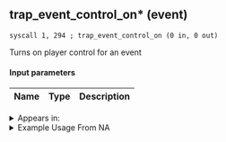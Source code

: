 ## trap_event_control_on* (event)

`syscall 1, 294 ; trap_event_control_on (0 in, 0 out)`

Turns on player control for an event

#### Input parameters
| Name | Type | Description
|------|------|------------




<details>
	<summary>Appears in:</summary>

</details>

<details>
	<summary>Example Usage From NA</summary>
```

```
</details>

